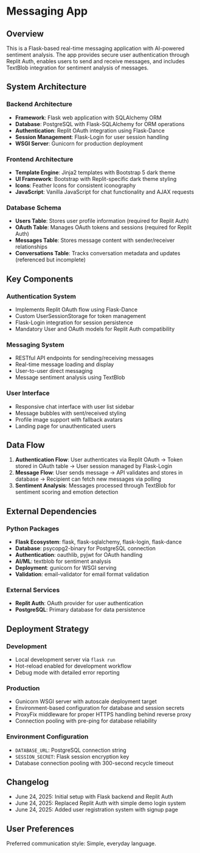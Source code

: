 # Messaging App

## Overview

This is a Flask-based real-time messaging application with AI-powered sentiment analysis. The app provides secure user authentication through Replit Auth, enables users to send and receive messages, and includes TextBlob integration for sentiment analysis of messages.

## System Architecture

### Backend Architecture
- **Framework**: Flask web application with SQLAlchemy ORM
- **Database**: PostgreSQL with Flask-SQLAlchemy for ORM operations
- **Authentication**: Replit OAuth integration using Flask-Dance
- **Session Management**: Flask-Login for user session handling
- **WSGI Server**: Gunicorn for production deployment

### Frontend Architecture
- **Template Engine**: Jinja2 templates with Bootstrap 5 dark theme
- **UI Framework**: Bootstrap with Replit-specific dark theme styling
- **Icons**: Feather Icons for consistent iconography
- **JavaScript**: Vanilla JavaScript for chat functionality and AJAX requests

### Database Schema
- **Users Table**: Stores user profile information (required for Replit Auth)
- **OAuth Table**: Manages OAuth tokens and sessions (required for Replit Auth)
- **Messages Table**: Stores message content with sender/receiver relationships
- **Conversations Table**: Tracks conversation metadata and updates (referenced but incomplete)

## Key Components

### Authentication System
- Implements Replit OAuth flow using Flask-Dance
- Custom UserSessionStorage for token management
- Flask-Login integration for session persistence
- Mandatory User and OAuth models for Replit Auth compatibility

### Messaging System
- RESTful API endpoints for sending/receiving messages
- Real-time message loading and display
- User-to-user direct messaging
- Message sentiment analysis using TextBlob

### User Interface
- Responsive chat interface with user list sidebar
- Message bubbles with sent/received styling
- Profile image support with fallback avatars
- Landing page for unauthenticated users

## Data Flow

1. **Authentication Flow**: User authenticates via Replit OAuth → Token stored in OAuth table → User session managed by Flask-Login
2. **Message Flow**: User sends message → API validates and stores in database → Recipient can fetch new messages via polling
3. **Sentiment Analysis**: Messages processed through TextBlob for sentiment scoring and emotion detection

## External Dependencies

### Python Packages
- **Flask Ecosystem**: flask, flask-sqlalchemy, flask-login, flask-dance
- **Database**: psycopg2-binary for PostgreSQL connection
- **Authentication**: oauthlib, pyjwt for OAuth handling
- **AI/ML**: textblob for sentiment analysis
- **Deployment**: gunicorn for WSGI serving
- **Validation**: email-validator for email format validation

### External Services
- **Replit Auth**: OAuth provider for user authentication
- **PostgreSQL**: Primary database for data persistence

## Deployment Strategy

### Development
- Local development server via `flask run`
- Hot-reload enabled for development workflow
- Debug mode with detailed error reporting

### Production
- Gunicorn WSGI server with autoscale deployment target
- Environment-based configuration for database and session secrets
- ProxyFix middleware for proper HTTPS handling behind reverse proxy
- Connection pooling with pre-ping for database reliability

### Environment Configuration
- `DATABASE_URL`: PostgreSQL connection string
- `SESSION_SECRET`: Flask session encryption key
- Database connection pooling with 300-second recycle timeout

## Changelog
- June 24, 2025: Initial setup with Flask backend and Replit Auth
- June 24, 2025: Replaced Replit Auth with simple demo login system
- June 24, 2025: Added user registration system with signup page

## User Preferences

Preferred communication style: Simple, everyday language.